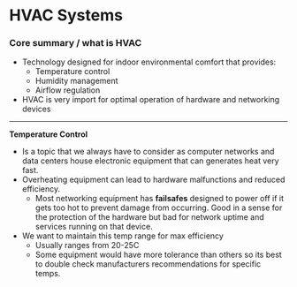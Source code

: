 # HVAC Systems

### Core summary / what is HVAC

- Technology designed for indoor environmental comfort that provides:
    - Temperature control
    - Humidity management
    - Airflow regulation
- HVAC is very import for optimal operation of hardware and networking devices

---

**Temperature Control**

- Is a topic that we always have to consider as computer networks and data centers house electronic equipment that can generates heat very fast.
- Overheating equipment can lead to hardware malfunctions and reduced efficiency.
    - Most networking equipment has **failsafes** designed to power off if it gets too hot to prevent damage from occurring. Good in a sense for the protection of the hardware but bad for network uptime and services running on that device.
- We want to maintain this temp range for max efficiency
    - Usually ranges from 20-25C
    - Some equipment would have more tolerance than others so its best to double check manufacturers recommendations for specific temps.